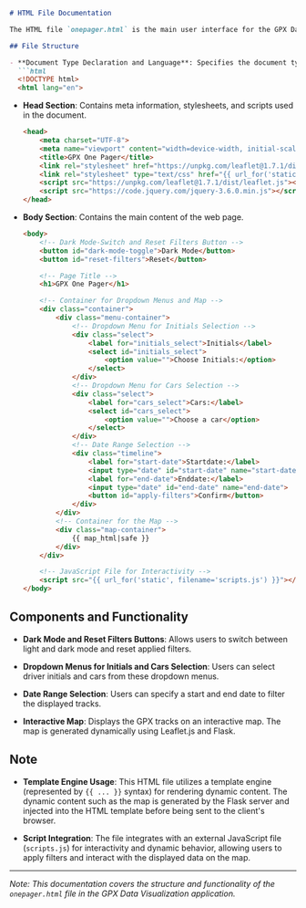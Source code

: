 ```markdown
# HTML File Documentation

The HTML file `onepager.html` is the main user interface for the GPX Data Visualization application. It provides a user-friendly interface for selecting and displaying GPX data on an interactive map.

## File Structure

- **Document Type Declaration and Language**: Specifies the document type and language for the HTML document.
  ```html
  <!DOCTYPE html>
  <html lang="en">
  ```

- **Head Section**: Contains meta information, stylesheets, and scripts used in the document.
  ```html
  <head>
      <meta charset="UTF-8">
      <meta name="viewport" content="width=device-width, initial-scale=1.0">
      <title>GPX One Pager</title>
      <link rel="stylesheet" href="https://unpkg.com/leaflet@1.7.1/dist/leaflet.css" />
      <link rel="stylesheet" type="text/css" href="{{ url_for('static', filename='styles.css') }}">
      <script src="https://unpkg.com/leaflet@1.7.1/dist/leaflet.js"></script>
      <script src="https://code.jquery.com/jquery-3.6.0.min.js"></script>
  </head>
  ```

- **Body Section**: Contains the main content of the web page.
  ```html
  <body>
      <!-- Dark Mode-Switch and Reset Filters Button -->
      <button id="dark-mode-toggle">Dark Mode</button>
      <button id="reset-filters">Reset</button>

      <!-- Page Title -->
      <h1>GPX One Pager</h1>

      <!-- Container for Dropdown Menus and Map -->
      <div class="container">
          <div class="menu-container">
              <!-- Dropdown Menu for Initials Selection -->
              <div class="select">
                  <label for="initials_select">Initials</label>
                  <select id="initials_select">
                      <option value="">Choose Initials:</option>
                  </select>
              </div>
              <!-- Dropdown Menu for Cars Selection -->
              <div class="select">
                  <label for="cars_select">Cars:</label>
                  <select id="cars_select">
                      <option value="">Choose a car</option>
                  </select>
              </div>
              <!-- Date Range Selection -->
              <div class="timeline">
                  <label for="start-date">Startdate:</label>
                  <input type="date" id="start-date" name="start-date">
                  <label for="end-date">Enddate:</label>
                  <input type="date" id="end-date" name="end-date">
                  <button id="apply-filters">Confirm</button>
              </div>
          </div>
          <!-- Container for the Map -->
          <div class="map-container">
              {{ map_html|safe }}
          </div>
      </div>

      <!-- JavaScript File for Interactivity -->
      <script src="{{ url_for('static', filename='scripts.js') }}"></script>
  </body>
  ```

## Components and Functionality

- **Dark Mode and Reset Filters Buttons**: Allows users to switch between light and dark mode and reset applied filters.

- **Dropdown Menus for Initials and Cars Selection**: Users can select driver initials and cars from these dropdown menus.

- **Date Range Selection**: Users can specify a start and end date to filter the displayed tracks.

- **Interactive Map**: Displays the GPX tracks on an interactive map. The map is generated dynamically using Leaflet.js and Flask.

## Note

- **Template Engine Usage**: This HTML file utilizes a template engine (represented by `{{ ... }}` syntax) for rendering dynamic content. The dynamic content such as the map is generated by the Flask server and injected into the HTML template before being sent to the client's browser.

- **Script Integration**: The file integrates with an external JavaScript file (`scripts.js`) for interactivity and dynamic behavior, allowing users to apply filters and interact with the displayed data on the map.

---

*Note: This documentation covers the structure and functionality of the `onepager.html` file in the GPX Data Visualization application.*
```